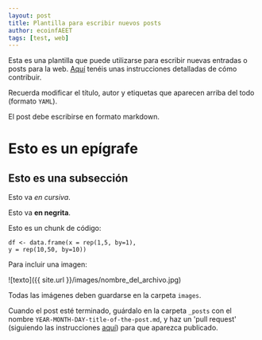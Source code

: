 ```yaml
---
layout: post
title: Plantilla para escribir nuevos posts	
author: ecoinfAEET 
tags: [test, web]
---
```



Esta es una plantilla que puede utilizarse para escribir nuevas entradas o posts para la web.  [Aquí](http://ecoinfaeet.github.io/2015/04/04/publicar-contenido/) tenéis unas instrucciones detalladas de cómo contribuir.


Recuerda modificar el título, autor y etiquetas que aparecen arriba del todo (formato `YAML`).

El post debe escribirse en formato markdown.

# Esto es un epígrafe

## Esto es una subsección

Esto va *en cursiva*.

Esto va **en negrita**.

Esto es un chunk de código:

```
df <- data.frame(x = rep(1,5, by=1),
y = rep(10,50, by=10))
```

Para incluir una imagen:

![texto]({{ site.url }}/images/nombre_del_archivo.jpg)

Todas las imágenes deben guardarse en la carpeta `images`.


Cuando el post esté terminado, guárdalo en la carpeta `_posts` con el nombre `YEAR-MONTH-DAY-title-of-the-post.md`, y haz un 'pull request' (siguiendo las instrucciones [aquí](http://ecoinfaeet.github.io/2015/04/04/publicar-contenido/)) para que aparezca publicado.






